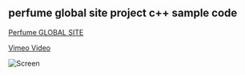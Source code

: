 perfume global site project c++ sample code
---------------
[Perfume GLOBAL SITE]

[Vimeo Video]

![Screen](https://user-images.githubusercontent.com/1611293/103472853-b1207800-4dd5-11eb-814e-2807eb92679e.png)

[Perfume GLOBAL SITE]: http://www.perfume-global.com/
[Vimeo Video]: http://vimeo.com/39938926




